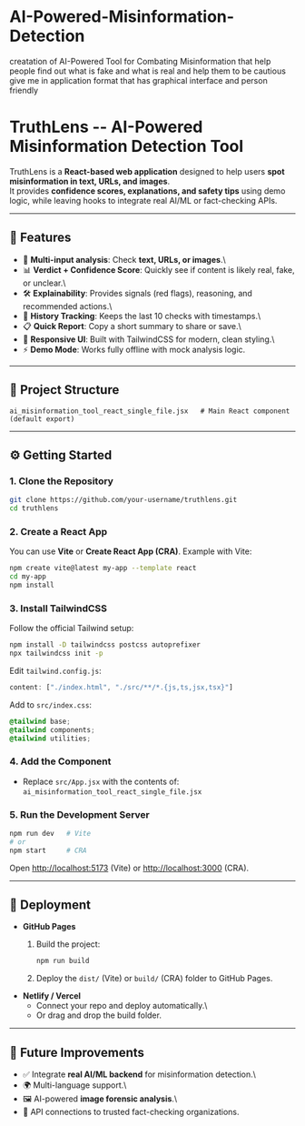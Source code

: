 # AI-Powered-Misinformation-Detection
creatation of AI-Powered Tool for Combating Misinformation that help people find out what is fake and what is real and help them to be cautious give me in application format that has graphical interface and person friendly

# TruthLens -- AI-Powered Misinformation Detection Tool

TruthLens is a **React-based web application** designed to help users
**spot misinformation in text, URLs, and images**.\
It provides **confidence scores, explanations, and safety tips** using
demo logic, while leaving hooks to integrate real AI/ML or fact-checking
APIs.

------------------------------------------------------------------------

## 🌟 Features

-   🔎 **Multi-input analysis**: Check **text, URLs, or images**.\
-   📊 **Verdict + Confidence Score**: Quickly see if content is likely
    real, fake, or unclear.\
-   🛠 **Explainability**: Provides signals (red flags), reasoning, and
    recommended actions.\
-   📜 **History Tracking**: Keeps the last 10 checks with timestamps.\
-   📋 **Quick Report**: Copy a short summary to share or save.\
-   🎨 **Responsive UI**: Built with TailwindCSS for modern, clean
    styling.\
-   ⚡ **Demo Mode**: Works fully offline with mock analysis logic.

------------------------------------------------------------------------

## 📂 Project Structure

    ai_misinformation_tool_react_single_file.jsx   # Main React component (default export)

------------------------------------------------------------------------

## ⚙️ Getting Started

### 1. Clone the Repository

``` bash
git clone https://github.com/your-username/truthlens.git
cd truthlens
```

### 2. Create a React App

You can use **Vite** or **Create React App (CRA)**. Example with Vite:

``` bash
npm create vite@latest my-app --template react
cd my-app
npm install
```

### 3. Install TailwindCSS

Follow the official Tailwind setup:

``` bash
npm install -D tailwindcss postcss autoprefixer
npx tailwindcss init -p
```

Edit `tailwind.config.js`:

``` js
content: ["./index.html", "./src/**/*.{js,ts,jsx,tsx}"]
```

Add to `src/index.css`:

``` css
@tailwind base;
@tailwind components;
@tailwind utilities;
```

### 4. Add the Component

-   Replace `src/App.jsx` with the contents of:\
    `ai_misinformation_tool_react_single_file.jsx`

### 5. Run the Development Server

``` bash
npm run dev   # Vite
# or
npm start     # CRA
```

Open <http://localhost:5173> (Vite) or <http://localhost:3000> (CRA).

------------------------------------------------------------------------

## 🚀 Deployment

-   **GitHub Pages**
    1.  Build the project:

        ``` bash
        npm run build
        ```

    2.  Deploy the `dist/` (Vite) or `build/` (CRA) folder to GitHub
        Pages.
-   **Netlify / Vercel**
    -   Connect your repo and deploy automatically.\
    -   Or drag and drop the build folder.

------------------------------------------------------------------------

## 🔧 Future Improvements

-   ✅ Integrate **real AI/ML backend** for misinformation detection.\
-   🌍 Multi-language support.\
-   🖼 AI-powered **image forensic analysis**.\
-   🔗 API connections to trusted fact-checking organizations.
